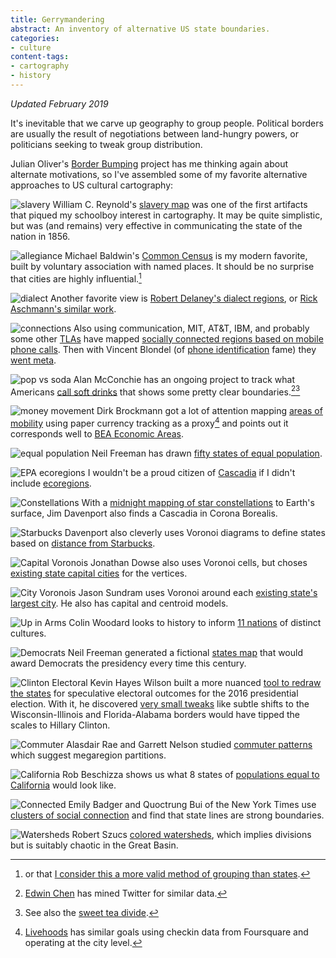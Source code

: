 ```yaml
---
title: Gerrymandering
abstract: An inventory of alternative US state boundaries.
categories:
- culture
content-tags:
- cartography
- history
---
```


_Updated February 2019_

It's inevitable that we carve up geography to group people. Political borders are usually the result of negotiations between land-hungry powers, or politicians seeking to tweak group distribution.

Julian Oliver's [Border Bumping](http://borderbumping.net/) project has me thinking again about alternate motivations, so I've assembled some of my favorite alternative approaches to US cultural cartography:

![slavery](/media/2013-04-29-mapping/slavery.jpg)
William C. Reynold's [slavery map](http://myloc.gov/Exhibitions/lincoln/rise/TheNewLincoln/KansasNebraskaAct/ExhibitObjects/ReynoldsUSPoliticalMap.aspx) was one of the first artifacts that piqued my schoolboy interest in cartography. It may be quite simplistic, but was (and remains) very effective in communicating the state of the nation in 1856.

![allegiance](/media/2013-04-29-mapping/common.gif)
Michael Baldwin's [Common Census](http://commoncensus.org/maps.php) is my modern favorite, built by voluntary association with named places. It should be no surprise that cities are highly influential.[^city]

[^city]: or that [I consider this a more valid method of grouping than states](/2011/10/20/city-rights.html).

![dialect](/media/2013-04-29-mapping/dialects.gif)
Another favorite view is [Robert Delaney's dialect regions](http://www.uta.fi/FAST/US1/REF/dial-map.html), or [Rick Aschmann's similar work](http://aschmann.net/AmEng/).

![connections](/media/2013-04-29-mapping/connections.png)
Also using communication, MIT, AT&T, IBM, and probably some other [TLAs](http://www.catb.org/jargon/html/T/TLA.html) have mapped [socially connected regions based on mobile phone calls](http://senseable.mit.edu/csa/visuals2.html). Then with Vincent Blondel (of [phone identification](http://mit.edu/newsoffice/2013/de-anonymize-cellphone-data-0327.html) fame) they [went meta](http://www.theatlanticcities.com/arts-and-lifestyle/2012/04/invisible-borders-define-american-culture/1839/).

![pop vs soda](/media/2013-04-29-mapping/popvssoda.png)
Alan McConchie has an ongoing project to track what Americans [call soft drinks](http://www.popvssoda.com/) that shows some pretty clear boundaries.[^soda][^tea]

[^soda]: [Edwin Chen](http://blog.echen.me/2012/07/06/soda-vs-pop-with-twitter/) has mined Twitter for similar data.

[^tea]: See also the [sweet tea divide](http://bigthink.com/strange-maps/317-tea-as-a-northsouth-litmus-test).

![money movement](/media/2013-04-29-mapping/wheresgeorge.jpg)
Dirk Brockmann got a lot of attention mapping [areas of mobility](http://rocs.northwestern.edu/projects/community_structure.html) using paper currency tracking as a proxy[^mobility] and points out it corresponds well to [BEA Economic Areas](http://www.bea.gov/regional/bearfacts/countybf.cfm?sublist=next&areatype=econ).

[^mobility]: [Livehoods](http://livehoods.org/research) has similar goals using checkin data from Foursquare and operating at the city level.

![equal population](/media/2013-04-29-mapping/population.jpg)
Neil Freeman has drawn [fifty states of equal population](http://fakeisthenewreal.org/reform/).

![EPA ecoregions](/media/2013-04-29-mapping/ecoregions.png)
I wouldn't be a proud citizen of [Cascadia](http://www.cascadianow.org/about-cascadia/) if I didn't include [ecoregions](https://www.epa.gov/eco-research/ecoregions).

![Constellations](/media/2013-04-29-mapping/constellations.png)
With a [midnight mapping of star constellations](http://www.ifweassume.com/2013/01/mapping-constellations.html) to Earth's surface, Jim Davenport also finds a Cascadia in Corona Borealis.

![Starbucks](/media/2013-04-29-mapping/starbucks.png)
Davenport also cleverly uses Voronoi diagrams to define states based on [distance from Starbucks](http://www.ifweassume.com/2012/10/the-united-states-of-starbucks.html
).

![Capital Voronois](/media/2013-04-29-mapping/capitals.png)
Jonathan Dowse also uses Voronoi cells, but choses [existing state capital cities](http://jbdowse.com/poib/all/voronoi-states) for the vertices.

![City Voronois](/media/2013-04-29-mapping/cities.svg)
Jason Sundram uses Voronoi around each [existing state's largest city](http://viz.runningwithdata.com/states/). He also has capital and centroid models.

![Up in Arms](/media/2013-04-29-mapping/upinarms.jpg)
Colin Woodard looks to history to inform [11 nations](http://www.tufts.edu/alumni/magazine/fall2013/features/up-in-arms.html) of distinct cultures.

![Democrats](/media/2013-04-29-mapping/democrats.jpg)
Neil Freeman generated a fictional [states map](https://twitter.com/fitnr/status/799757798716346368) that would award Democrats the presidency every time this century.

![Clinton Electoral](/media/2013-04-29-mapping/clinton.png)
Kevin Hayes Wilson built a more nuanced [tool to redraw the states](http://kevinhayeswilson.com/redraw/) for speculative electoral outcomes for the 2016 presidential election. With it, he discovered [very small tweaks](https://medium.com/@khayeswilson/clinton-would-have-won-if-the-united-states-looked-like-this-7b9c844b76a9) like subtle shifts to the Wisconsin-Illinois and Florida-Alabama borders would have tipped the scales to Hillary Clinton.

![Commuter](/media/2013-04-29-mapping/commuter.png)
Alasdair Rae and Garrett Nelson studied [commuter patterns](http://www.sheffield.ac.uk/usp/news/commuter-data-reveals-us-megaregions-1.665740) which suggest megaregion partitions.

![California](/media/2013-04-29-mapping/california.jpg)
Rob Beschizza shows us what 8 states of [populations equal to California](http://boingboing.net/2017/03/02/america-divided-into-states-th.html) would look like.

![Connected](/media/2013-04-29-mapping/connected.png)
Emily Badger and Quoctrung Bui of the New York Times use [clusters of social connection](https://www.nytimes.com/interactive/2018/09/19/upshot/facebook-county-friendships.html) and find that state lines are strong boundaries.

![Watersheds](/media/2013-04-29-mapping/watersheds.png)
Robert Szucs [colored watersheds](https://www.reddit.com/r/MapPorn/comments/589sh9/requested_rivers_basins_of_the_us_in_rainbow/), which implies divisions but is suitably chaotic in the Great Basin.
